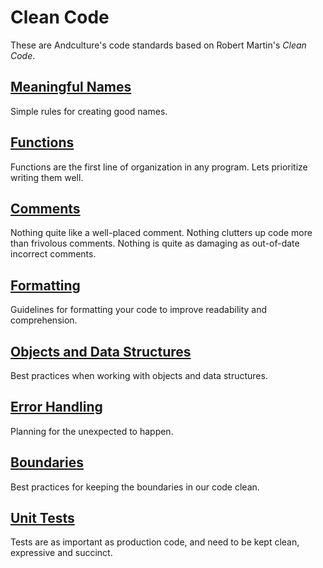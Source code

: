 # Clean Code

These are Andculture's code standards based on Robert Martin's _Clean Code_.

## [Meaningful Names](clean-code/MEANINGFUL-NAMES.md)

Simple rules for creating good names.

## [Functions](clean-code/FUNCTIONS.md)

Functions are the first line of organization in any program. Lets prioritize writing them well.

## [Comments](clean-code/COMMENTS.md)

Nothing quite like a well-placed comment.
Nothing clutters up code more than frivolous comments.
Nothing is quite as damaging as out-of-date incorrect comments.

## [Formatting](clean-code/FORMATTING.md)

Guidelines for formatting your code to improve readability and comprehension.

## [Objects and Data Structures](clean-code/OBJECTS-AND-DATA-STRUCTURES.md)

Best practices when working with objects and data structures.

## [Error Handling](clean-code/ERROR-HANDLING.md)

Planning for the unexpected to happen.

## [Boundaries](clean-code/BOUNDARIES.md)

Best practices for keeping the boundaries in our code clean.

## [Unit Tests](clean-code/UNIT-TESTS.md)

Tests are as important as production code, and need to be kept clean, expressive and succinct.
